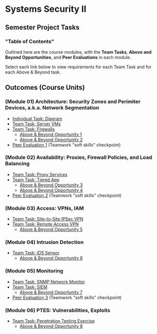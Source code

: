 # Systems Security II
## Semester Project Tasks
### "Table of Contents"

Outlined here are the course modules,
with the **Team Tasks**, **Above and Beyond Opportunities**, and **Peer Evaluations** in each module.

Select each link below to view requirements for each Team Task and for each Above & Beyond task.

## Outcomes (Course Units)

### (Module 01) Architecture: Security Zones and Perimiter Devices, a.k.a. Network Segmentation
- <a href="diagram/" target="_blank" ref="noopener">Individual Task: Diagram</a>
- <a href="server_vms/" target="_blank" ref="noopener">Team Task: Server VMs</a>
- <a href="firewalls/" target="_blank" ref="noopener">Team Task: Firewalls</a>
  - <a href="ab1/" target="_blank" ref="noopener">Above & Beyond Opportunity 1</a>
  - <a href="ab2/" target="_blank" ref="noopener">Above & Beyond Opportunity 2</a>
- <a href="peer_eval/" target="_blank" ref="noopener">Peer Evaluation 1</a> (Teamwork "soft skills" checkpoint)

### (Module 02) Availability: Proxies, Firewall Policies, and Load Balancing

- <a href="proxy/" target="_blank" ref="noopener">Team Task: Proxy Services</a>
- <a href="tiered_app/" target="_blank" ref="noopener">Team Task: Tiered App</a>
  - <a href="ab3/" target="_blank" ref="noopener">Above & Beyond Opportunity 3</a>
  - <a href="ab4/" target="_blank" ref="noopener">Above & Beyond Opportunity 4</a>
- <a href="peer_eval/" target="_blank" ref="noopener">Peer Evaluation 2</a> (Teamwork "soft skills" checkpoint)

### (Module 03) Access: VPNs, IAM

- <a href="IPSec_VPN/" target="_blank" ref="noopener">Team Task: Site-to-Site IPSec VPN</a>
- <a href="remote_access_vpn/" target="_blank" ref="noopener">Team Task: Remote Access VPN</a>
  - <a href="ab5/" target="_blank" ref="noopener">Above & Beyond Opportunity 5</a>

### (Module 04) Intrusion Detection

- <a href="ids_sensor/" target="_blank" ref="noopener">Team Task: IDS Sensor</a>
  - <a href="ab6/" target="_blank" ref="noopener">Above & Beyond Opportunity 6</a>

### (Module 05) Monitoring

- <a href="SNMP_network_monitor/" target="_blank" ref="noopener">Team Task: SNMP Network Monitor</a>
- <a href="siem/" target="_blank" ref="noopener">Team Task: SIEM</a>
  - <a href="ab7/" target="_blank" ref="noopener">Above & Beyond Opportunity 7</a>
- <a href="peer_eval/" target="_blank" ref="noopener">Peer Evaluation 3</a> (Teamwork "soft skills" checkpoint)

### (Module 06) PTES: Vulnerabilities, Exploits

- <a href="pentest/" target="_blank" ref="noopener">Team Task: Penetration Testing Exercise</a>
  - <a href="ab8/" target="_blank" ref="noopener">Above & Beyond Opportunity 8</a>
